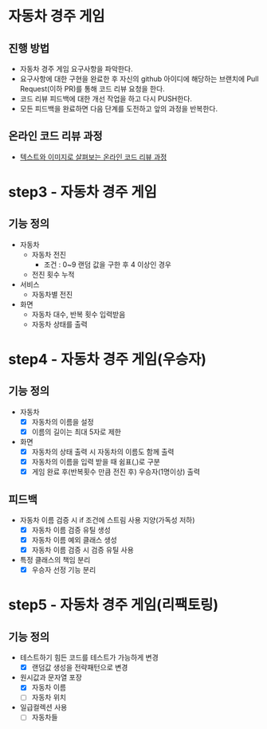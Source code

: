 # 자동차 경주 게임
## 진행 방법
* 자동차 경주 게임 요구사항을 파악한다.
* 요구사항에 대한 구현을 완료한 후 자신의 github 아이디에 해당하는 브랜치에 Pull Request(이하 PR)를 통해 코드 리뷰 요청을 한다.
* 코드 리뷰 피드백에 대한 개선 작업을 하고 다시 PUSH한다.
* 모든 피드백을 완료하면 다음 단계를 도전하고 앞의 과정을 반복한다.

## 온라인 코드 리뷰 과정
* [텍스트와 이미지로 살펴보는 온라인 코드 리뷰 과정](https://github.com/next-step/nextstep-docs/tree/master/codereview)


# step3 - 자동차 경주 게임
## 기능 정의
* 자동차
    * 자동차 전진
      * 조건 : 0~9 랜덤 값을 구한 후 4 이상인 경우
    * 전진 횟수 누적
* 서비스
    * 자동차별 전진
* 화면
    * 자동차 대수, 반복 횟수 입력받음
    * 자동차 상태를 출력

# step4 - 자동차 경주 게임(우승자)
## 기능 정의
* 자동차
  - [x] 자동차의 이름을 설정
  - [x] 이름의 길이는 최대 5자로 제한
* 화면
  - [x] 자동차의 상태 출력 시 자동차의 이름도 함께 출력
  - [x] 자동차의 이름을 입력 받을 때 쉼표(,)로 구분
  - [x] 게임 완료 후(반복횟수 만큼 전진 후) 우승자(1명이상) 출력
## 피드백
  * 자동차 이름 검증 시 if 조건에 스트림 사용 지양(가독성 저하)
    - [x] 자동차 이름 검증 유틸 생성
    - [x] 자동차 이름 예외 클래스 생성
    - [x] 자동차 이름 검증 시 검증 유틸 사용
  * 특정 클래스의 책임 분리
    - [x] 우승자 선정 기능 분리

# step5 - 자동차 경주 게임(리팩토링)
## 기능 정의
* 테스트하기 힘든 코드를 테스트가 가능하게 변경
  - [x] 랜덤값 생성을 전략패턴으로 변경 
* 원시값과 문자열 포장
  - [x] 자동차 이름
  - [ ] 자동차 위치
* 일급컬렉션 사용
  - [ ] 자동차들